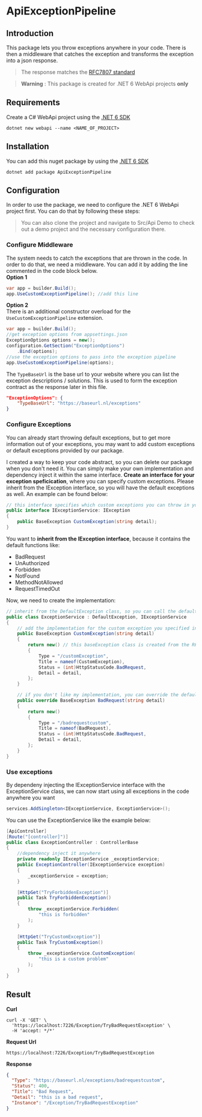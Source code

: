 # ApiExceptionPipeline
## Introduction<br>
This package lets you  throw exceptions anywhere in your code. There is then a middleware that catches the exception and transforms the exception into a json response. 
> The response matches the [RFC7807 standard](https://www.rfc-editor.org/rfc/rfc7807)

> **Warning** : This package is created for .NET 6 WebApi projects **only**

## Requirements
Create a C# WebApi project using the  [.NET 6 SDK](https://dotnet.microsoft.com/en-us/download/dotnet/6.0)
```shell
dotnet new webapi --name <NAME_OF_PROJECT>
```

## Installation
You can add this nuget package by using the [.NET 6 SDK](https://dotnet.microsoft.com/en-us/download/dotnet/6.0)

```shell
dotnet add package ApiExceptionPipeline
```
## Configuration
In order to use the package, we need to configure the .NET 6 WebApi project first. You can do that by following these steps:
> You can also clone the project and navigate to Src/Api Demo to check out a demo project and the necessary configuration there.
### Configure Middleware
The system needs to catch the exceptions that are thrown in the code. In order to do that, we need a middleware. You can add it by adding the line commented in the code block below.<br>
**Option 1**
```c#
var app = builder.Build();
app.UseCustomExceptionPipeline(); //add this line
```
**Option 2**<br>
There is an additional constructor overload for the `UseCustomExceptionPipeline` extension.
```c#
var app = builder.Build();
//get exception options from appsettings.json
ExceptionOptions options = new();
configuration.GetSection("ExceptionOptions")
    .Bind(options);
//use the exception options to pass into the exception pipeline
app.UseCustomExceptionPipeline(options);
```
The `TypeBaseUrl` is the base url to your website where you can list the exception descriptions / solutions. This is used to form the exception contract as the response later in this file.
```json
"ExceptionOptions": {
    "TypeBaseUrl": "https://baseurl.nl/exceptions"
}
```
### Configure Exceptions
You can already start throwing default exceptions, but to get more information out of your exceptions, you may want to add custom exceptions or default exceptions provided by our package.<br>

I created a way to keep your code abstract, so you can delete our package when you don't need it. You can simply make your own implementation and dependency inject it within the same interface.
**Create an interface for your exception speficication**, where you can specify custom exceptions. Please inherit from the IException interface, so you will have the default exceptions as well. An example can be found below:
```c#
// this interface specifies which custom exceptions you can throw in your code. You can remove our package and make your own implementation, while keeping this interface.
public interface IExceptionService: IException
{
    public BaseException CustomException(string detail);
}
```
You want to **inherit from the IException interface**, because it contains the default functions like:
- BadRequest
- UnAuthorized
- Forbidden
- NotFound
- MethodNotAllowed
- RequestTimedOut

Now, we need to create the implementation:
```c#
// inherit from the DefaultException class, so you can call the default functions. Also inherit from the IExceptionService interface to make the implementation loosly coupled.
public class ExceptionService : DefaultException, IExceptionService
{
    // add the implementation for the custom exception you specified in the IExceptionService interface
    public BaseException CustomException(string detail)
    {
        return new() // this baseException class is created from the RFC7807 standard
        {
            Type = "/customException",
            Title = nameof(CustomException),
            Status = (int)HttpStatusCode.BadRequest,
            Detail = detail,
        };
    }

    // if you don't like my implementation, you can override the default functions by creating an override function.
    public override BaseException BadRequest(string detail)
    {
        return new()
        {
            Type = "/badrequestcustom",
            Title = nameof(BadRequest),
            Status = (int)HttpStatusCode.BadRequest,
            Detail = detail,
        };
    }
}
```
### Use exceptions
By dependeny injecting the IExceptionService interface with the ExceptionService class,
we can now start using all exceptions in the code anywhere you want
```c#
services.AddSingleton<IExceptionService, ExceptionService>();
```
You can use the ExceptionService like the example below:
```c#
[ApiController]
[Route("[controller]")]
public class ExceptionController : ControllerBase
{
    //dependency inject it anywhere
    private readonly IExceptionService _exceptionService;
    public ExceptionController(IExceptionService exception)
    {
        _exceptionService = exception;
    }

    [HttpGet("TryForbiddenException")]
    public Task TryForbiddenException()
    {
        throw _exceptionService.Forbidden(
            "this is forbidden"
        );
    }

    [HttpGet("TryCustomException")]
    public Task TryCustomException()
    {
        throw _exceptionService.CustomException(
            "this is a custom problem"
        );
    }
}

```

## Result
**Curl**
```shell
curl -X 'GET' \
  'https://localhost:7226/Exception/TryBadRequestException' \
  -H 'accept: */*'
```
**Request Url**
```shell
https://localhost:7226/Exception/TryBadRequestException
```
**Response**
```json
{
  "Type": "https://baseurl.nl/exceptions/badrequestcustom",
  "Status": 400,
  "Title": "Bad Request",
  "Detail": "this is a bad request",
  "Instance": "/Exception/TryBadRequestException"
}
```